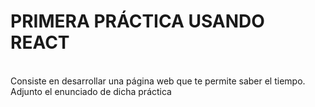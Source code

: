 # PRIMERA PRÁCTICA USANDO REACT
<br>
Consiste en desarrollar una página web que te permite saber el tiempo. Adjunto el enunciado de dicha práctica
 
 
